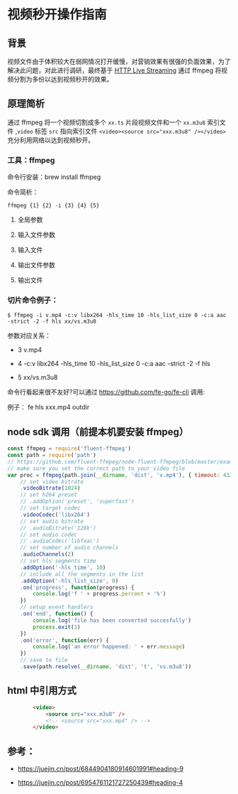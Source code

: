 
# 视频秒开操作指南

## 背景

视频文件由于体积较大在弱网情况打开缓慢，对营销效果有很强的负面效果，为了解决此问题，对此进行调研，最终基于 [HTTP Live Streaming](https://zh.wikipedia.org/wiki/HTTP_Live_Streaming)  通过 ffmpeg 将视频分割为多份以达到视频秒开的效果。

## 原理简析

通过 ffmpeg 将一个视频切割成多个 `xx.ts` 片段视频文件和一个 `xx.m3u8` 索引文件 ,`video` 标签 `src` 指向索引文件  `<video><source src="xxx.m3u8" /></video>` 充分利用网络以达到视频秒开。

### 工具：ffmpeg

命令行安装：brew install ffmpeg

命令简析：

`ffmpeg {1} {2} -i {3} {4} {5}`

1. 全局参数

2. 输入文件参数

3. 输入文件

4. 输出文件参数

5. 输出文件

### 切片命令例子：

`$ ffmpeg -i v.mp4 -c:v libx264 -hls_time 10 -hls_list_size 0 -c:a aac -strict -2 -f hls xx/vs.m3u8`

参数对应关系：

- 3 v.mp4

- 4 -c:v libx264 -hls_time 10 -hls_list_size 0 -c:a aac -strict -2 -f hls

- 5 xx/vs.m3u8

命令行看起来很不友好?可以通过 https://github.com/fe-go/fe-cli 调用:  

例子： fe hls xxx.mp4 outdir 


## node sdk 调用（前提本机要安装 ffmpeg）

```js
const ffmpeg = require('fluent-ffmpeg')
const path = require('path')
// https://github.com/fluent-ffmpeg/node-fluent-ffmpeg/blob/master/examples/livertmp2hls.js
// make sure you set the correct path to your video file
var proc = ffmpeg(path.join(__dirname, 'dist', 'v.mp4'), { timeout: 432000 })
    // set video bitrate
    .videoBitrate(1024)
    // set h264 preset
    // .addOption('preset', 'superfast')
    // set target codec
    .videoCodec('libx264')
    // set audio bitrate
    // .audioBitrate('128k')
    // set audio codec
    // .audioCodec('libfaac')
    // set number of audio channels
    .audioChannels(2)
    // set hls segments time
    .addOption('-hls_time', 10)
    // include all the segments in the list
    .addOption('-hls_list_size', 0)
    .on('progress', function(progress) {
        console.log('f ' + progress.percent + '%')
    })
    // setup event handlers
    .on('end', function() {
        console.log('file has been converted succesfully')
        process.exit(1)
    })
    .on('error', function(err) {
        console.log('an error happened: ' + err.message)
    })
    // save to file
    .save(path.resolve(__dirname, 'dist', 't', 'vs.m3u8'))
```

## html 中引用方式

```html
        <video>   
            <source src="xxx.m3u8" />
            <!-- <source src="xxx.mp4" /> -->
        </video>
```

## 参考：

- https://juejin.cn/post/6844904180914601991#heading-9

- https://juejin.cn/post/6954761121727250439#heading-4
